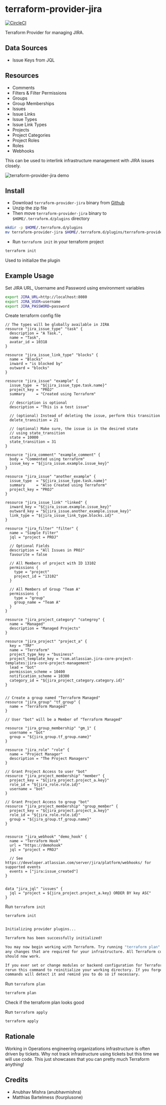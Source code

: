 # terraform-provider-jira

[![CircleCI](https://circleci.com/gh/fourplusone/terraform-provider-jira.svg?style=svg)](https://circleci.com/gh/fourplusone/terraform-provider-jira)

Terraform Provider for managing JIRA. 

## Data Sources

- Issue Keys from JQL

## Resources

- Comments
- Filters & Filter Permissions
- Groups
- Group Memberships
- Issues
- Issue Links
- Issue Types
- Issue Link Types
- Projects
- Project Categories
- Project Roles
- Roles
- Webhooks

This can be used to interlink infrastructure management with JIRA issues closely.

![terraform-provider-jira demo](./images/terraform-provider-jira.gif)

## Install

* Download `terraform-provider-jira` binary from [Github](https://github.com/fourplusone/terraform-provider-jira/releases)
* Unzip the zip file
* Then move `terraform-provider-jira` binary to `$HOME/.terraform.d/plugins` directory

```bash
mkdir -p $HOME/.terraform.d/plugins
mv terraform-provider-jira $HOME/.terraform.d/plugins/terraform-provider-jira

```

* Run `terraform init` in your terraform project

```bash
terraform init
```

Used to initialize the plugin

## Example Usage

Set JIRA URL, Username and Password using environment variables

```bash
export JIRA_URL=http://localhost:8080
export JIRA_USER=username
export JIRA_PASSWORD=password
```

Create terraform config file

```hcl
// The types will be globally available in JIRA
resource "jira_issue_type" "task" {
  description = "A Task.",
  name = "Task",
  avatar_id = 10318
}

resource "jira_issue_link_type" "blocks" {
  name = "Blocks"
  inward = "is blocked by"
  outward = "blocks"
}

resource "jira_issue" "example" {
  issue_type  = "${jira_issue_type.task.name}"
  project_key = "PROJ"
  summary     = "Created using Terraform"

  // description is optional  
  description = "This is a test issue" 

  // (optional) Instead of deleting the issue, perform this transition 
  delete_transition = 21

  // (optional) Make sure, the issue is in the desired state
  // using state_transition
  state = 10000
  state_transition = 31 
}

resource "jira_comment" "example_comment" {
  body = "Commented using terraform"
  issue_key = "${jira_issue.example.issue_key}"
}

resource "jira_issue" "another_example" {
  issue_type  = "${jira_issue_type.task.name}"
  summary     = "Also Created using Terraform"
  project_key = "PROJ"
}

resource "jira_issue_link" "linked" {
  inward_key = "${jira_issue.example.issue_key}"
  outward_key = "${jira_issue.another_example.issue_key}"
  link_type = "${jira_issue_link_type.blocks.id}"
}

resource "jira_filter" "filter" {
  name = "Simple Filter"
  jql = "project = PROJ"

  // Optional Fields
  description = "All Issues in PROJ"
  favourite = false

  // All Members of project with ID 13102
  permissions {
    type = "project"
    project_id = "13102"
  }

  // All Members of Group "Team A"
  permissions {
    type = "group"
    group_name = "Team A"
  }
}

resource "jira_project_category" "categroy" {
  name = "Managed"
  description = "Managed Projects"
}

resource "jira_project" "project_a" {
  key = "TRF"
  name = "Terraform"
  project_type_key = "business"
  project_template_key = "com.atlassian.jira-core-project-templates:jira-core-project-management"
  lead = "bot"
  permission_scheme = 10400
  notification_scheme = 10300
  category_id = "${jira_project_category.category.id}"
}


// Create a group named "Terraform Managed"
resource "jira_group" "tf_group" {
  name = "Terraform Managed"
}

// User "bot" will be a Member of "Terraform Managed"

resource "jira_group_membership" "gm_1" {
  username = "bot"
  group = "${jira_group.tf_group.name}"
}

resource "jira_role" "role" {
  name = "Project Manager"
  description = "The Project Managers"
}

// Grant Project Access to user "bot" 
resource "jira_project_membership" "member" {
  project_key = "${jira_project.project_a.key}"
  role_id = "${jira_role.role.id}"
  username = "bot"
}

// Grant Project Access to group "bot" 
resource "jira_project_membership" "group_member" {
  project_key = "${jira_project.project_a.key}"
  role_id = "${jira_role.role.id}"
  group = "${jira_group.tf_group.name}"
}


resource "jira_webhook" "demo_hook" {
  name = "Terraform Hook"
  url = "https://demohook"
  jql = "project = PROJ"
  
  // See https://developer.atlassian.com/server/jira/platform/webhooks/ for supported events
  events = ["jira:issue_created"]
}


data "jira_jql" "issues" {
  jql = "project = ${jira_project.project_a.key} ORDER BY key ASC"
}

```

Run `terraform init`

```bash
terraform init
```

```bash

Initializing provider plugins...

Terraform has been successfully initialized!

You may now begin working with Terraform. Try running "terraform plan" to see
any changes that are required for your infrastructure. All Terraform commands
should now work.

If you ever set or change modules or backend configuration for Terraform,
rerun this command to reinitialize your working directory. If you forget, other
commands will detect it and remind you to do so if necessary.
```

Run `terraform plan`

```bash
terraform plan
```

Check if the terraform plan looks good

Run `terraform apply`

```bash
terraform apply
```

## Rationale
Working in Operations engineering organizations infrastructure is often driven by tickets. Why not track infrastructure using tickets but this time we will use code.
This just showcases that you can pretty much Terraform anything!


## Credits

- Anubhav Mishra (anubhavmishra)
- Matthias Bartelmess (fourplusone)